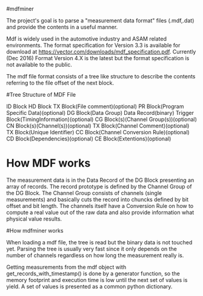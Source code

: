 #mdfminer


The project's goal is to parse a "measurement data format" files (.mdf,.dat) and provide the contents in a useful manner.

Mdf is widely used in the automotive industry and ASAM related environments. 
The format specification for Version 3.3 is available for download at
<https://vector.com/downloads/mdf_specification.pdf>.
Currently (Dec 2016) Format Version 4.X is the latest but the format specification is not available to the public. 

The mdf file format consists of a tree like structure to describe the contents referring 
to the file offset of the next block.

#Tree Structure of MDF File


ID Block
  HD Block
    TX Block(File comment)(optional)
    PR Block(Program Specific Data)(optional)
    DG Block(Data Group)
      Data Record(binary)
      Trigger Block(TimingInformation)(optional)
      CG Block(s)(Channel Group(s))(optional)
        CN Block(s)(Channel(s))(optional)
          TX Block(Channel Comment)(optional)
          TX Block(Unique Identifier)
          CC Block(Channel Conversion Rule)(optional)
          CD Block(Dependencies)(optional)
          CE Block(Extentions)(optional)

# How MDF works

The measurement data is in the Data Record of the DG Block presenting an array of records.
The record prototype is defined by the Channel Group of the DG Block. The Channel Group consists of channels (single measurements)
and basically cuts the record into chuncks defined by bit offset and bit length.
The channels itself have a Conversion Rule on how to compute a real value out of the raw data and also provide information what physical value results.

 
#How mdfminer works

When loading a mdf file, the tree is read but the binary data is not touched yet.
Parsing the tree is usually very fast since it only depends on the number of channels regardless on how long the measurement really is.

Getting measurements from the mdf object  with get_records_with_timestamp() is done by a generator function, so the memory footprint and execution time is low until the next set of values is yield.
A set of values is presented as a common python dictionary.



